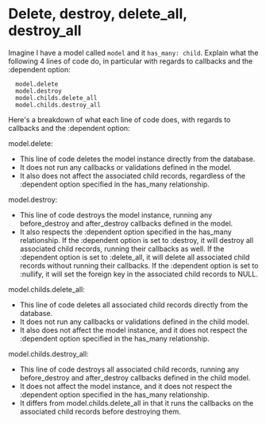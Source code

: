 # Delete, destroy, delete_all, destroy_all
Imagine I have a model called `model` and it `has_many: child`. Explain what the following 4 lines of code do, in particular with regards to callbacks and the :dependent option:
```
  model.delete
  model.destroy
  model.childs.delete_all 
  model.childs.destroy_all
```
Here's a breakdown of what each line of code does, with regards to callbacks and the :dependent option:

model.delete:
 * This line of code deletes the model instance directly from the database.
 * It does not run any callbacks or validations defined in the model.
 * It also does not affect the associated child records, regardless of the :dependent option specified in the has_many relationship.

model.destroy:
 * This line of code destroys the model instance, running any before_destroy and after_destroy callbacks defined in the model.
 * It also respects the :dependent option specified in the has_many relationship. If the :dependent option is set to :destroy, it will destroy all associated child records, running their callbacks as well. If the :dependent option is set to :delete_all, it will delete all associated child records without running their callbacks. If the :dependent option is set to :nullify, it will set the foreign key in the associated child records to NULL.

model.childs.delete_all:
 * This line of code deletes all associated child records directly from the database.
 * It does not run any callbacks or validations defined in the child model.
 * It also does not affect the model instance, and it does not respect the :dependent option specified in the has_many relationship.

model.childs.destroy_all:
 * This line of code destroys all associated child records, running any before_destroy and after_destroy callbacks defined in the child model.
 * It does not affect the model instance, and it does not respect the :dependent option specified in the has_many relationship.
 * It differs from model.childs.delete_all in that it runs the callbacks on the associated child records before destroying them.
